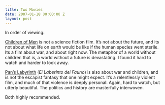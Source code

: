 ```yaml
---
title: Two Movies
date: 2007-01-18 00:00:00 Z
layout: post
---
```





In order of viewing.

[Children of Men](http://www.imdb.com/title/tt0206634/) is not a science fiction film. It’s not about the future, and its not about what life on earth would be like if the human species went sterile. Its a film about war, and about right now. The metaphor of a world without children that is, a world without a future is devastating. I found it hard to watch and harder to look away.

[Pan’s Labyrinth](http://www.imdb.com/title/tt0457430/) (*El Laberinto del Fauno*) is also about war and children, and is not the escapist fantasy that one might expect. It’s a relentlessly violent film, and much of that violence is deeply personal. Again, hard to watch, but utterly beautiful. The politics and history are masterfully interwoven.

Both highly recommended.
